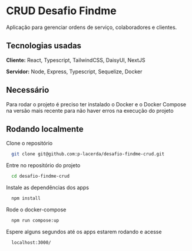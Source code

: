 
# CRUD Desafio Findme

Aplicação para gerenciar ordens de serviço, colaboradores e clientes.


## Tecnologias usadas

**Cliente:** React, Typescript, TailwindCSS, DaisyUI, NextJS

**Servidor:** Node, Express, Typescript, Sequelize, Docker



## Necessário

Para rodar o projeto é preciso ter instalado o Docker e o Docker Compose na versão mais recente para não haver erros na execução do projeto
## Rodando localmente

Clone o repositório

```bash
  git clone git@github.com:p-lacerda/desafio-findme-crud.git
```

Entre no repositório do projeto

```bash
  cd desafio-findme-crud
```

Instale as dependências dos apps

```bash
  npm install
```

Rode o docker-compose

```bash
  npm run compose:up
```

Espere alguns segundos até os apps
estarem rodando e acesse

```bash
  localhost:3000/
```
